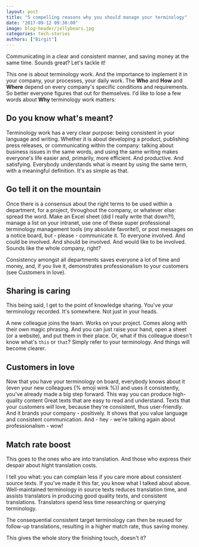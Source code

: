 ```yaml
---
layout: post
title: "5 compelling reasons why you should manage your terminology"
date: "2017-09-12 09:30:00"
image: blog-header/jellybears.jpg
categories: tech-stories
authors: ["Birgit"]
---
```


Communicating in a clear and consistent manner, and saving money at the same time.
Sounds great?
Let's tackle it!

This one is about terminology work.
And the importance to implement it in your company, your processes, your daily work.
The **Who** and **How** and **Where** depend on every company's specific conditions and requirements.
So better everyone figures that out for themselves.
I'd like to lose a few words about **Why** terminology work matters:

## Do you know what's meant?

Terminology work has a very clear purpose: being consistent in your language and writing.
Whether it is about developing a product, publishing press releases, or communicating within the company: talking about business issues in the same words, and using the same writing makes everyone's life easier and, primarily, more efficient.
And productive.
And satisfying.
Everybody understands what is meant by using the same term, with a meaningful definition.
It's as simple as that.

## Go tell it on the mountain

Once there is a consensus about the right terms to be used within a department, for a project, throughout the company, or whatever else: spread the word.
Make an Excel sheet (did I really write that down?!), manage a list on your intranet, use one of these super professional terminology management tools (my absolute favorite!), or post messages on a notice board, but - please - communicate it.
To everyone involved.
And could be involved.
And should be involved.
And would like to be involved.
Sounds like the whole company, right?

Consistency amongst all departments saves everyone a lot of time and money, and, if you live it, demonstrates professionalism to your customers (see Customers in love).

## Sharing is caring

This being said, I get to the point of knowledge sharing.
You've your terminology recorded.
It's somewhere.
Not just in your heads.

A new colleague joins the team.
Works on your project.
Comes along with their own magic phrasing.
And you can just raise your hand, open a sheet (or a website), and put them in their place.
Or, what if this colleague doesn't know what's `this` or `that`?
Simply refer to your terminology.
And things will become clearer.

## Customers in love

Now that you have your terminology on board, everybody knows about it (even your new colleagues {% emoji wink %}) and uses it consistently, you've already made a big step forward.
This way you can produce high-quality content
Great texts that are easy to read and understand.
Texts that your customers will love, because they're consistent, thus user-friendly.
And it brands your company - positively.
It shows that you value language and consistent communication.
And - hey - we're talking again about professionalism - wow!

## Match rate boost

This goes to the ones who are into translation.
And those who express their despair about hight translation costs.

I tell you what: you can complain less if you care more about consistent source texts.
If you've made it this far, you know what I talked about above.
Well-maintained terminology in source texts reduces translation time, and assists translators in producing good quality texts, and consistent translations.
Translators spend less time researching or querying terminology.

The consequential consistent target terminology can then be reused for follow-up translations, resulting in a higher match rate, thus saving money.

This gives the whole story the finishing touch, doesn't it?
